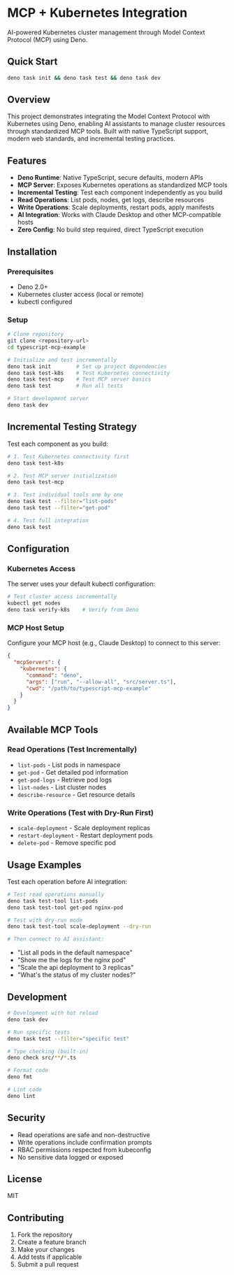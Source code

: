 # MCP + Kubernetes Integration

AI-powered Kubernetes cluster management through Model Context Protocol (MCP) using Deno.

## Quick Start

```bash
deno task init && deno task test && deno task dev
```

## Overview

This project demonstrates integrating the Model Context Protocol with Kubernetes using Deno, enabling AI assistants to manage cluster resources through standardized MCP tools. Built with native TypeScript support, modern web standards, and incremental testing practices.

## Features

- **Deno Runtime**: Native TypeScript, secure defaults, modern APIs
- **MCP Server**: Exposes Kubernetes operations as standardized MCP tools  
- **Incremental Testing**: Test each component independently as you build
- **Read Operations**: List pods, nodes, get logs, describe resources
- **Write Operations**: Scale deployments, restart pods, apply manifests
- **AI Integration**: Works with Claude Desktop and other MCP-compatible hosts
- **Zero Config**: No build step required, direct TypeScript execution

## Installation

### Prerequisites

- Deno 2.0+
- Kubernetes cluster access (local or remote)
- kubectl configured

### Setup

```bash
# Clone repository
git clone <repository-url>
cd typescript-mcp-example

# Initialize and test incrementally
deno task init        # Set up project dependencies
deno task test-k8s    # Test Kubernetes connectivity
deno task test-mcp    # Test MCP server basics
deno task test        # Run all tests

# Start development server
deno task dev
```

## Incremental Testing Strategy

Test each component as you build:

```bash
# 1. Test Kubernetes connectivity first
deno task test-k8s

# 2. Test MCP server initialization
deno task test-mcp

# 3. Test individual tools one by one
deno task test --filter="list-pods"
deno task test --filter="get-pod"

# 4. Test full integration
deno task test
```

## Configuration

### Kubernetes Access

The server uses your default kubectl configuration:

```bash
# Test cluster access incrementally
kubectl get nodes
deno task verify-k8s    # Verify from Deno
```

### MCP Host Setup

Configure your MCP host (e.g., Claude Desktop) to connect to this server:

```json
{
  "mcpServers": {
    "kubernetes": {
      "command": "deno",
      "args": ["run", "--allow-all", "src/server.ts"],
      "cwd": "/path/to/typescript-mcp-example"
    }
  }
}
```

## Available MCP Tools

### Read Operations (Test Incrementally)

- `list-pods` - List pods in namespace
- `get-pod` - Get detailed pod information  
- `get-pod-logs` - Retrieve pod logs
- `list-nodes` - List cluster nodes
- `describe-resource` - Get resource details

### Write Operations (Test with Dry-Run First)

- `scale-deployment` - Scale deployment replicas
- `restart-deployment` - Restart deployment pods
- `delete-pod` - Remove specific pod

## Usage Examples

Test each operation before AI integration:

```bash
# Test read operations manually
deno task test-tool list-pods
deno task test-tool get-pod nginx-pod

# Test with dry-run mode
deno task test-tool scale-deployment --dry-run

# Then connect to AI assistant:
```

- "List all pods in the default namespace"
- "Show me the logs for the nginx pod"
- "Scale the api deployment to 3 replicas"
- "What's the status of my cluster nodes?"

## Development

```bash
# Development with hot reload
deno task dev

# Run specific tests
deno task test --filter="specific test"

# Type checking (built-in)
deno check src/**/*.ts

# Format code
deno fmt

# Lint code  
deno lint
```

## Security

- Read operations are safe and non-destructive
- Write operations include confirmation prompts
- RBAC permissions respected from kubeconfig
- No sensitive data logged or exposed

## License

MIT

## Contributing

1. Fork the repository
2. Create a feature branch
3. Make your changes
4. Add tests if applicable
5. Submit a pull request